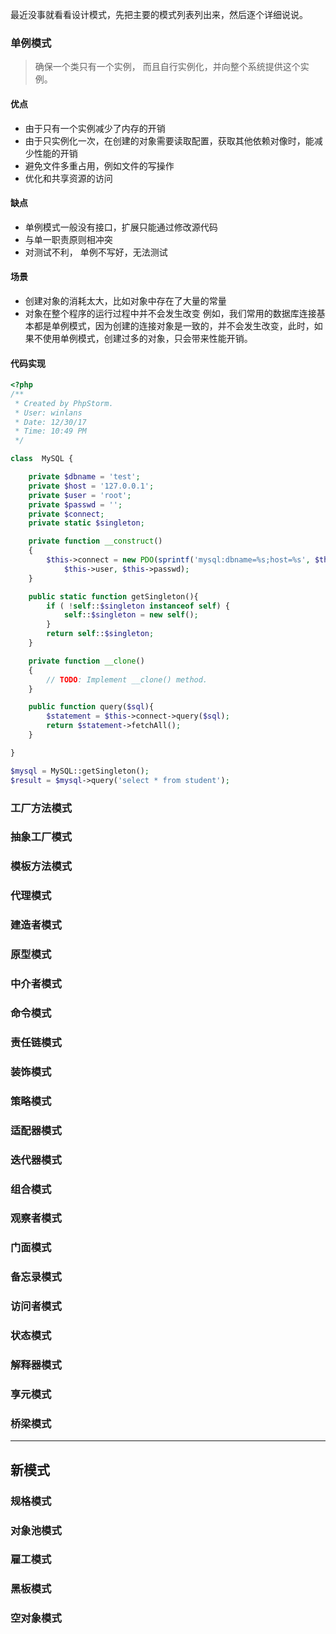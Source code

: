 最近没事就看看设计模式，先把主要的模式列表列出来，然后逐个详细说说。

### 单例模式
> 确保一个类只有一个实例， 而且自行实例化，并向整个系统提供这个实例。
#### 优点
- 由于只有一个实例减少了内存的开销
- 由于只实例化一次，在创建的对象需要读取配置，获取其他依赖对像时，能减少性能的开销
- 避免文件多重占用，例如文件的写操作
- 优化和共享资源的访问
#### 缺点
- 单例模式一般没有接口，扩展只能通过修改源代码
- 与单一职责原则相冲突
- 对测试不利， 单例不写好，无法测试
#### 场景
- 创建对象的消耗太大，比如对象中存在了大量的常量
- 对象在整个程序的运行过程中并不会发生改变
例如，我们常用的数据库连接基本都是单例模式，因为创建的连接对象是一致的，并不会发生改变，此时，如果不使用单例模式，创建过多的对象，只会带来性能开销。
#### 代码实现
```php
<?php
/**
 * Created by PhpStorm.
 * User: winlans
 * Date: 12/30/17
 * Time: 10:49 PM
 */

class  MySQL {

    private $dbname = 'test';
    private $host = '127.0.0.1';
    private $user = 'root';
    private $passwd = '';
    private $connect;
    private static $singleton;

    private function __construct()
    {
        $this->connect = new PDO(sprintf('mysql:dbname=%s;host=%s', $this->dbname,$this->host),
            $this->user, $this->passwd);
    }

    public static function getSingleton(){
        if ( !self::$singleton instanceof self) {
            self::$singleton = new self();
        }
        return self::$singleton;
    }

    private function __clone()
    {
        // TODO: Implement __clone() method.
    }

    public function query($sql){
        $statement = $this->connect->query($sql);
        return $statement->fetchAll();
    }

}

$mysql = MySQL::getSingleton();
$result = $mysql->query('select * from student');

```
### 工厂方法模式
### 抽象工厂模式
### 模板方法模式
### 代理模式
### 建造者模式
### 原型模式
### 中介者模式
### 命令模式
### 责任链模式
### 装饰模式
### 策略模式
### 适配器模式
### 迭代器模式
### 组合模式
### 观察者模式
### 门面模式
### 备忘录模式
### 访问者模式
### 状态模式
### 解释器模式
### 享元模式
### 桥梁模式
--- 

## 新模式
### 规格模式
### 对象池模式
### 雇工模式
### 黑板模式
### 空对象模式
